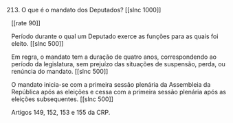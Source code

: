 213. O que é o mandato dos Deputados?
[[slnc 1000]]

[[rate 90]]

Período durante o qual um Deputado exerce as funções para as quais foi eleito.
[[slnc 500]]

Em regra, o mandato tem a duração de quatro anos, correspondendo ao período da legislatura, sem prejuízo das situações de suspensão, perda, ou renúncia do mandato.
[[slnc 500]]

O mandato inicia-se com a primeira sessão plenária da Assembleia da República após as eleições e cessa com a primeira sessão plenária após as eleições subsequentes.
[[slnc 500]]

Artigos 149, 152, 153 e 155 da CRP.

